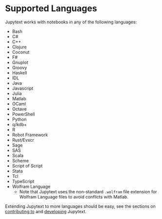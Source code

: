 # Supported Languages

Jupytext works with notebooks in any of the following languages:

- Bash
- C#
- C++
- Clojure
- Coconut
- F#
- Gnuplot
- Groovy
- Haskell
- IDL
- Java
- Javascript
- Julia
- Matlab
- OCaml
- Octave
- PowerShell
- Python
- q/kdb+
- R
- Robot Framework
- Rust/Evxcr
- Sage
- SAS
- Scala
- Scheme
- Script of Script
- Stata
- Tcl
- TypeScript
- Wolfram Language
  - Note that Jupytext uses the non-standard `.wolfram` file extension for Wolfram Language files to avoid conflicts with Matlab.

Extending Jupytext to more languages should be easy, see the sections on [contributing to](contributing.md) and [developing](developing.md) Jupytext.
